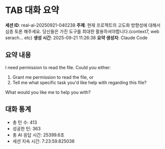 # TAB 대화 요약

**세션 ID**: real-ai-20250921-040238
**주제**: 현재 프로젝트의 고도화 방향성에 대해서 심층 토론 해주세요. 당신들은 가진 도구를 최대한 활용하셔야합니다.(context7, web serach... etc)
**생성 시간**: 2025-09-21 11:26:38
**요약 생성자**: Claude Code

## 요약 내용

I need permission to read the file. Could you either:
1. Grant me permission to read the file, or 
2. Tell me what specific task you'd like help with regarding this file?

What would you like me to help you with?

## 대화 통계

- 총 턴 수: 413
- 성공한 턴: 363
- 총 AI 응답 시간: 25399.6초
- 세션 지속 시간: 7:23:59.825036
